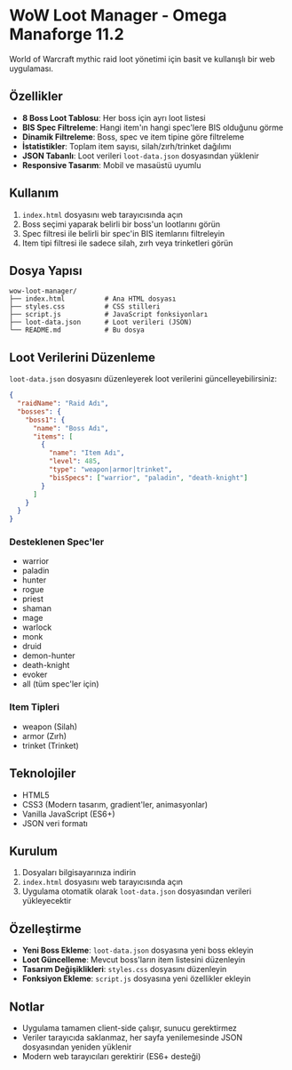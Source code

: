 # WoW Loot Manager - Omega Manaforge 11.2

World of Warcraft mythic raid loot yönetimi için basit ve kullanışlı bir web uygulaması.

## Özellikler

- **8 Boss Loot Tablosu**: Her boss için ayrı loot listesi
- **BIS Spec Filtreleme**: Hangi item'ın hangi spec'lere BIS olduğunu görme
- **Dinamik Filtreleme**: Boss, spec ve item tipine göre filtreleme
- **İstatistikler**: Toplam item sayısı, silah/zırh/trinket dağılımı
- **JSON Tabanlı**: Loot verileri `loot-data.json` dosyasından yüklenir
- **Responsive Tasarım**: Mobil ve masaüstü uyumlu

## Kullanım

1. `index.html` dosyasını web tarayıcısında açın
2. Boss seçimi yaparak belirli bir boss'un lootlarını görün
3. Spec filtresi ile belirli bir spec'in BIS itemlarını filtreleyin
4. Item tipi filtresi ile sadece silah, zırh veya trinketleri görün

## Dosya Yapısı

```
wow-loot-manager/
├── index.html          # Ana HTML dosyası
├── styles.css          # CSS stilleri
├── script.js           # JavaScript fonksiyonları
├── loot-data.json      # Loot verileri (JSON)
└── README.md           # Bu dosya
```

## Loot Verilerini Düzenleme

`loot-data.json` dosyasını düzenleyerek loot verilerini güncelleyebilirsiniz:

```json
{
  "raidName": "Raid Adı",
  "bosses": {
    "boss1": {
      "name": "Boss Adı",
      "items": [
        {
          "name": "Item Adı",
          "level": 485,
          "type": "weapon|armor|trinket",
          "bisSpecs": ["warrior", "paladin", "death-knight"]
        }
      ]
    }
  }
}
```

### Desteklenen Spec'ler

- warrior
- paladin
- hunter
- rogue
- priest
- shaman
- mage
- warlock
- monk
- druid
- demon-hunter
- death-knight
- evoker
- all (tüm spec'ler için)

### Item Tipleri

- weapon (Silah)
- armor (Zırh)
- trinket (Trinket)

## Teknolojiler

- HTML5
- CSS3 (Modern tasarım, gradient'ler, animasyonlar)
- Vanilla JavaScript (ES6+)
- JSON veri formatı

## Kurulum

1. Dosyaları bilgisayarınıza indirin
2. `index.html` dosyasını web tarayıcısında açın
3. Uygulama otomatik olarak `loot-data.json` dosyasından verileri yükleyecektir

## Özelleştirme

- **Yeni Boss Ekleme**: `loot-data.json` dosyasına yeni boss ekleyin
- **Loot Güncelleme**: Mevcut boss'ların item listesini düzenleyin
- **Tasarım Değişiklikleri**: `styles.css` dosyasını düzenleyin
- **Fonksiyon Ekleme**: `script.js` dosyasına yeni özellikler ekleyin

## Notlar

- Uygulama tamamen client-side çalışır, sunucu gerektirmez
- Veriler tarayıcıda saklanmaz, her sayfa yenilemesinde JSON dosyasından yeniden yüklenir
- Modern web tarayıcıları gerektirir (ES6+ desteği) 